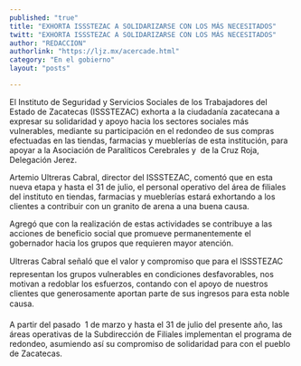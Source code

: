 ```yaml
---
published: "true"
title: "EXHORTA ISSSTEZAC A SOLIDARIZARSE CON LOS MÁS NECESITADOS"
twitt: "EXHORTA ISSSTEZAC A SOLIDARIZARSE CON LOS MÁS NECESITADOS"
author: "REDACCION"
authorlink: "https://ljz.mx/acercade.html"
category: "En el gobierno"
layout: "posts"

---
```



  El Instituto de Seguridad y Servicios Sociales de los Trabajadores del Estado de Zacatecas (ISSSTEZAC) exhorta a la ciudadanía zacatecana a expresar su solidaridad y apoyo hacia los sectores sociales más vulnerables, mediante su participación en el redondeo de sus compras efectuadas en las tiendas, farmacias y mueblerías de esta institución, para apoyar a la Asociación de Paralíticos Cerebrales y  de la Cruz Roja, Delegación Jerez.



  Artemio Ultreras Cabral, director del ISSSTEZAC, comentó que en esta nueva etapa y hasta el 31 de julio, el personal operativo del área de filiales del instituto en tiendas, farmacias y mueblerías estará exhortando a los clientes a contribuir con un granito de arena a una buena causa.



  Agregó que con la realización de estas actividades se contribuye a las acciones de beneficio social que promueve permanentemente el gobernador hacia los grupos que requieren mayor atención.



  Ultreras Cabral señaló que el valor y compromiso que para el ISSSTEZAC representan los grupos vulnerables en condiciones desfavorables, nos motivan a redoblar los esfuerzos, contando con el apoyo de nuestros clientes que generosamente aportan parte de sus ingresos para esta noble causa.



  A partir del pasado  1 de marzo y hasta el 31 de julio del presente año, las áreas operativas de la Subdirección de Filiales implementan el programa de redondeo, asumiendo así su compromiso de solidaridad para con el pueblo de Zacatecas.

